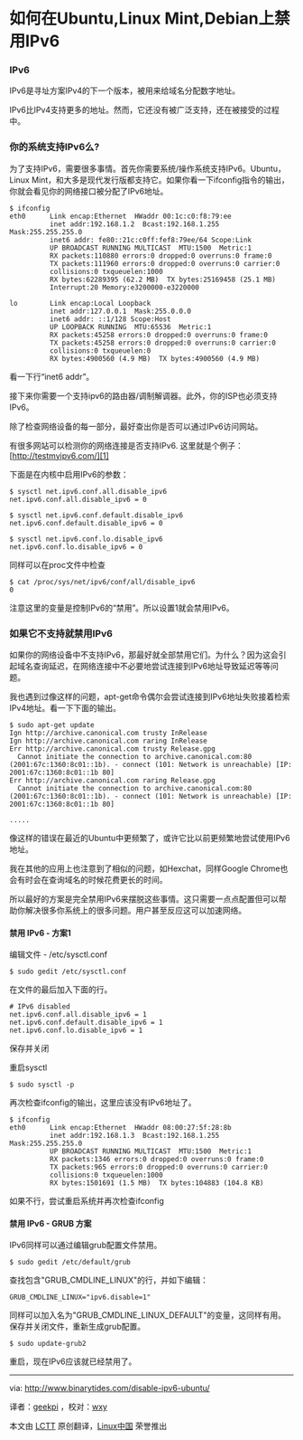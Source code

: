 如何在Ubuntu,Linux Mint,Debian上禁用IPv6
================================================================================
### IPv6 ###

IPv6是寻址方案IPv4的下一个版本，被用来给域名分配数字地址。

IPv6比IPv4支持更多的地址。然而，它还没有被广泛支持，还在被接受的过程中。

### 你的系统支持IPv6么? ###

为了支持IPv6，需要很多事情。首先你需要系统/操作系统支持IPv6。Ubuntu，Linux Mint，和大多是现代发行版都支持它。如果你看一下ifconfig指令的输出，你就会看见你的网络接口被分配了IPv6地址。

    $ ifconfig
    eth0      Link encap:Ethernet  HWaddr 00:1c:c0:f8:79:ee  
              inet addr:192.168.1.2  Bcast:192.168.1.255  Mask:255.255.255.0
              inet6 addr: fe80::21c:c0ff:fef8:79ee/64 Scope:Link
              UP BROADCAST RUNNING MULTICAST  MTU:1500  Metric:1
              RX packets:110880 errors:0 dropped:0 overruns:0 frame:0
              TX packets:111960 errors:0 dropped:0 overruns:0 carrier:0
              collisions:0 txqueuelen:1000 
              RX bytes:62289395 (62.2 MB)  TX bytes:25169458 (25.1 MB)
              Interrupt:20 Memory:e3200000-e3220000 
    
    lo        Link encap:Local Loopback  
              inet addr:127.0.0.1  Mask:255.0.0.0
              inet6 addr: ::1/128 Scope:Host
              UP LOOPBACK RUNNING  MTU:65536  Metric:1
              RX packets:45258 errors:0 dropped:0 overruns:0 frame:0
              TX packets:45258 errors:0 dropped:0 overruns:0 carrier:0
              collisions:0 txqueuelen:0 
              RX bytes:4900560 (4.9 MB)  TX bytes:4900560 (4.9 MB)

看一下行“inet6 addr”。

接下来你需要一个支持ipv6的路由器/调制解调器。此外，你的ISP也必须支持IPv6。

除了检查网络设备的每一部分，最好查出你是否可以通过IPv6访问网站。

有很多网站可以检测你的网络连接是否支持IPv6. 这里就是个例子：[http://testmyipv6.com/][1]

下面是在内核中启用IPv6的参数：

    $ sysctl net.ipv6.conf.all.disable_ipv6
    net.ipv6.conf.all.disable_ipv6 = 0
    
    $ sysctl net.ipv6.conf.default.disable_ipv6
    net.ipv6.conf.default.disable_ipv6 = 0
    
    $ sysctl net.ipv6.conf.lo.disable_ipv6
    net.ipv6.conf.lo.disable_ipv6 = 0

同样可以在proc文件中检查

    $ cat /proc/sys/net/ipv6/conf/all/disable_ipv6
    0

注意这里的变量是控制IPv6的“禁用”。所以设置1就会禁用IPv6。

### 如果它不支持就禁用IPv6 ###

如果你的网络设备中不支持IPv6，那最好就全部禁用它们。为什么？因为这会引起域名查询延迟，在网络连接中不必要地尝试连接到IPv6地址导致延迟等等问题。

我也遇到过像这样的问题，apt-get命令偶尔会尝试连接到IPv6地址失败接着检索IPv4地址。看一下下面的输出。

    $ sudo apt-get update
    Ign http://archive.canonical.com trusty InRelease
    Ign http://archive.canonical.com raring InRelease                                                                                                    
    Err http://archive.canonical.com trusty Release.gpg                                                                                                  
      Cannot initiate the connection to archive.canonical.com:80 (2001:67c:1360:8c01::1b). - connect (101: Network is unreachable) [IP: 2001:67c:1360:8c01::1b 80]
    Err http://archive.canonical.com raring Release.gpg                                                                                                  
      Cannot initiate the connection to archive.canonical.com:80 (2001:67c:1360:8c01::1b). - connect (101: Network is unreachable) [IP: 2001:67c:1360:8c01::1b 80]
    
    .....

像这样的错误在最近的Ubuntu中更频繁了，或许它比以前更频繁地尝试使用IPv6地址。

我在其他的应用上也注意到了相似的问题，如Hexchat，同样Google Chrome也会有时会在查询域名的时候花费更长的时间。

所以最好的方案是完全禁用IPv6来摆脱这些事情。这只需要一点点配置但可以帮助你解决很多你系统上的很多问题。用户甚至反应这可以加速网络。

#### 禁用 IPv6 - 方案1 ####

编辑文件 - /etc/sysctl.conf

    $ sudo gedit /etc/sysctl.conf

在文件的最后加入下面的行。

    # IPv6 disabled
    net.ipv6.conf.all.disable_ipv6 = 1
    net.ipv6.conf.default.disable_ipv6 = 1
    net.ipv6.conf.lo.disable_ipv6 = 1

保存并关闭

重启sysctl

    $ sudo sysctl -p

再次检查ifconfig的输出，这里应该没有IPv6地址了。

    $ ifconfig
    eth0      Link encap:Ethernet  HWaddr 08:00:27:5f:28:8b  
              inet addr:192.168.1.3  Bcast:192.168.1.255  Mask:255.255.255.0
              UP BROADCAST RUNNING MULTICAST  MTU:1500  Metric:1
              RX packets:1346 errors:0 dropped:0 overruns:0 frame:0
              TX packets:965 errors:0 dropped:0 overruns:0 carrier:0
              collisions:0 txqueuelen:1000 
              RX bytes:1501691 (1.5 MB)  TX bytes:104883 (104.8 KB)

如果不行，尝试重启系统并再次检查ifconfig

#### 禁用 IPv6 - GRUB 方案 ####

IPv6同样可以通过编辑grub配置文件禁用。

    $ sudo gedit /etc/default/grub

查找包含"GRUB_CMDLINE_LINUX"的行，并如下编辑：

    GRUB_CMDLINE_LINUX="ipv6.disable=1"

同样可以加入名为"GRUB_CMDLINE_LINUX_DEFAULT"的变量，这同样有用。保存并关闭文件，重新生成grub配置。

    $ sudo update-grub2

重启，现在IPv6应该就已经禁用了。

--------------------------------------------------------------------------------

via: http://www.binarytides.com/disable-ipv6-ubuntu/

译者：[geekpi](https://github.com/geekpi) ，校对：[wxy](https://github.com/wxy)

本文由 [LCTT](https://github.com/LCTT/TranslateProject) 原创翻译，[Linux中国](http://linux.cn/) 荣誉推出

[1]:http://testmyipv6.com/
